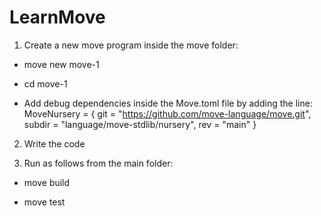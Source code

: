 # LearnMove

1. Create a new move program inside the move folder:

* move new move-1

* cd move-1

* Add debug dependencies inside the Move.toml file  by adding the line: MoveNursery = { git = "https://github.com/move-language/move.git", subdir = "language/move-stdlib/nursery", rev = "main" }

2. Write the code

3. Run as follows from the main folder:

* move build

* move test
